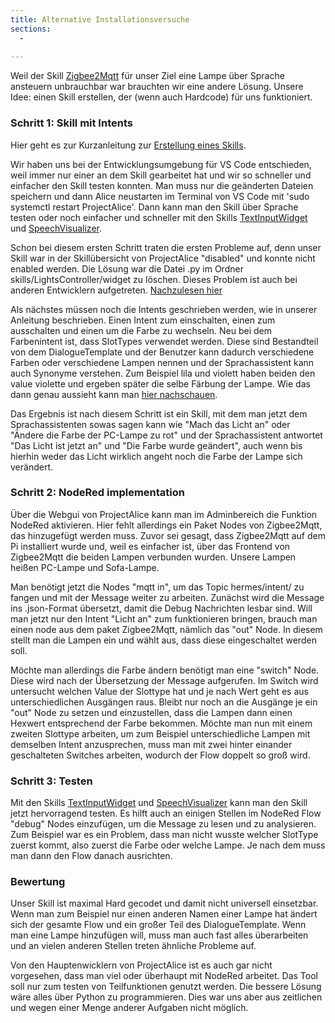 ```yaml
---
title: Alternative Installationsversuche
sections:
  - 
  
---
```


Weil der Skill [Zigbee2Mqtt]() für unser Ziel eine Lampe über Sprache ansteuern unbrauchbar war brauchten wir eine andere Lösung. Unsere Idee: einen Skill erstellen, der (wenn auch Hardcode) für uns funktioniert.

### Schritt 1: Skill mit Intents

Hier geht es zur Kurzanleitung zur [Erstellung eines Skills](https://ip-team5.intia.de/anleitung-entwicklung.html#skillentwicklung).

Wir haben uns bei der Entwicklungsumgebung für VS Code entschieden, weil immer nur einer an dem Skill gearbeitet hat und wir so schneller und einfacher den Skill testen konnten. 
Man muss nur die geänderten Dateien speichern und dann Alice neustarten im Terminal von VS Code mit 'sudo systemctl restart ProjectAlice'. Dann kann man den Skill über Sprache testen oder noch einfacher und schneller mit den Skills 
[TextInputWidget](https://ip-team5.intia.de/skills.html#textinputwidget) und [SpeechVisualizer](https://ip-team5.intia.de/skills.html#speechvisualizer).

Schon bei diesem ersten Schritt traten die ersten Probleme auf, denn unser Skill war in der Skillübersicht von ProjectAlice "disabled" und konnte nicht enabled werden.
Die Lösung war die Datei .py im Ordner skills/LightsController/widget zu löschen. Dieses Problem ist auch bei anderen Entwicklern aufgetreten. [Nachzulesen hier](https://github.com/project-alice-assistant/ProjectAlice/issues/359)

Als nächstes müssen noch die Intents geschrieben werden, wie in unserer Anleitung beschrieben. Einen Intent zum einschalten, einen zum ausschalten und einen um die Farbe zu wechseln. Neu bei dem Farbenintent ist, dass SlotTypes verwendet werden.
Diese sind Bestandteil von dem DialogueTemplate und der Benutzer kann dadurch verschiedene Farben oder verschiedene Lampen nennen und der Sprachassistent kann auch Synonyme verstehen. Zum Beispiel lila und violett haben beiden den value violette
und ergeben später die selbe Färbung der Lampe. Wie das dann genau aussieht kann man [hier nachschauen](https://github.com/th-koeln-intia/ip-sprachassistent-team5/blob/master/skill/LightsController/dialogTemplate/de.json).

Das Ergebnis ist nach diesem Schritt ist ein Skill, mit dem man jetzt dem Sprachassistenten sowas sagen kann wie "Mach das Licht an" oder "Ändere die Farbe der PC-Lampe zu rot" und der Sprachassistent antwortet "Das Licht ist jetzt an" und "Die Farbe wurde geändert", 
auch wenn bis hierhin weder das Licht wirklich angeht noch die Farbe der Lampe sich verändert.

### Schritt 2: NodeRed implementation

Über die Webgui von ProjectAlice kann man im Adminbereich die Funktion NodeRed aktivieren. Hier fehlt allerdings ein Paket Nodes von Zigbee2Mqtt, das hinzugefügt werden muss. Zuvor sei gesagt, dass Zigbee2Mqtt auf dem Pi installiert wurde und,
weil es einfacher ist, über das Frontend von Zigbee2Mqtt die beiden Lampen verbunden wurden. Unsere Lampen heißen PC-Lampe und Sofa-Lampe.

Man benötigt jetzt die Nodes "mqtt in", um das Topic hermes/intent/<NameDesSkills> zu fangen und mit der Message weiter zu arbeiten. Zunächst wird die Message ins .json-Format übersetzt, damit die Debug Nachrichten lesbar sind.
Will man jetzt nur den Intent "Licht an" zum funktionieren bringen, brauch man einen node aus dem paket Zigbee2Mqtt, nämlich das "out" Node. In diesem stellt man die Lampen ein und wählt aus, dass diese eingeschaltet werden soll.

Möchte man allerdings die Farbe ändern benötigt man eine "switch" Node. Diese wird nach der Übersetzung der Message aufgerufen. Im Switch wird untersucht welchen Value der Slottype hat und je nach Wert geht es aus unterschiedlichen Ausgängen raus.
Bleibt nur noch an die Ausgänge je ein "out" Node zu setzen und einzustellen, dass die Lampen dann einen Hexwert entsprechend der Farbe bekommen. Möchte man nun mit einem zweiten Slottype arbeiten, um zum Beispiel unterschiedliche Lampen
mit demselben Intent anzusprechen, muss man mit zwei hinter einander geschalteten Switches arbeiten, wodurch der Flow doppelt so groß wird.

### Schritt 3: Testen

Mit den Skills [TextInputWidget](https://ip-team5.intia.de/skills.html#textinputwidget) und [SpeechVisualizer](https://ip-team5.intia.de/skills.html#speechvisualizer) kann man den Skill jetzt hervorragend testen. Es hilft auch an einigen Stellen
im NodeRed Flow "debug" Nodes einzufügen, um die Message zu lesen und zu analysieren. Zum Beispiel war es ein Problem, dass man nicht wusste welcher SlotType zuerst kommt, also zuerst die Farbe oder welche Lampe. Je nach dem muss man dann den
Flow danach ausrichten.

### Bewertung

Unser Skill ist maximal Hard gecodet und damit nicht universell einsetzbar. Wenn man zum Beispiel nur einen anderen Namen einer Lampe hat ändert sich der gesamte Flow und ein großer Teil des DialogueTemplate. Wenn man eine Lampe hinzufügen will,
muss man auch fast alles überarbeiten und an vielen anderen Stellen treten ähnliche Probleme auf.

Von den Hauptenwicklern von ProjectAlice ist es auch gar nicht vorgesehen, dass man viel oder überhaupt mit NodeRed arbeitet. Das Tool soll nur zum testen von Teilfunktionen genutzt werden. Die bessere Lösung wäre alles über Python zu programmieren.
Dies war uns aber aus zeitlichen und wegen einer Menge anderer Aufgaben nicht möglich.










